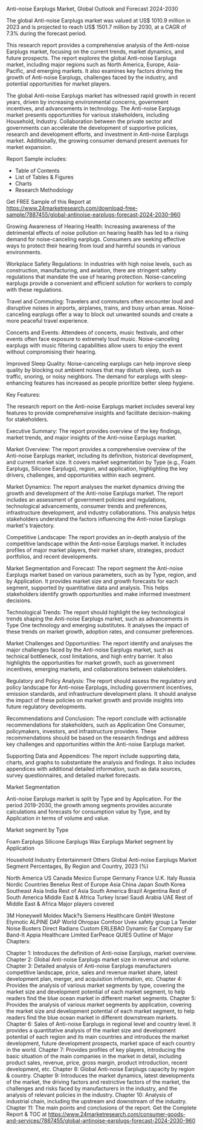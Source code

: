 Anti-noise Earplugs Market, Global Outlook and Forecast 2024-2030

The global Anti-noise Earplugs market was valued at US$ 1010.9 million in 2023 and is projected to reach US$ 1501.7 million by 2030, at a CAGR of 7.3% during the forecast period.

This research report provides a comprehensive analysis of the Anti-noise Earplugs market, focusing on the current trends, market dynamics, and future prospects. The report explores the global Anti-noise Earplugs market, including major regions such as North America, Europe, Asia-Pacific, and emerging markets. It also examines key factors driving the growth of Anti-noise Earplugs, challenges faced by the industry, and potential opportunities for market players.

The global Anti-noise Earplugs market has witnessed rapid growth in recent years, driven by increasing environmental concerns, government incentives, and advancements in technology. The Anti-noise Earplugs market presents opportunities for various stakeholders, including Household, Industry. Collaboration between the private sector and governments can accelerate the development of supportive policies, research and development efforts, and investment in Anti-noise Earplugs market. Additionally, the growing consumer demand present avenues for market expansion.

Report Sample includes:
- Table of Contents
- List of Tables & Figures
- Charts
- Research Methodology

Get FREE Sample of this Report at https://www.24marketresearch.com/download-free-sample/7887455/global-antinoise-earplugs-forecast-2024-2030-960

Growing Awareness of Hearing Health: Increasing awareness of the detrimental effects of noise pollution on hearing health has led to a rising demand for noise-canceling earplugs. Consumers are seeking effective ways to protect their hearing from loud and harmful sounds in various environments.

Workplace Safety Regulations: In industries with high noise levels, such as construction, manufacturing, and aviation, there are stringent safety regulations that mandate the use of hearing protection. Noise-canceling earplugs provide a convenient and efficient solution for workers to comply with these regulations.

Travel and Commuting: Travelers and commuters often encounter loud and disruptive noises in airports, airplanes, trains, and busy urban areas. Noise-canceling earplugs offer a way to block out unwanted sounds and create a more peaceful travel experience.

Concerts and Events: Attendees of concerts, music festivals, and other events often face exposure to extremely loud music. Noise-canceling earplugs with music filtering capabilities allow users to enjoy the event without compromising their hearing.

Improved Sleep Quality: Noise-canceling earplugs can help improve sleep quality by blocking out ambient noises that may disturb sleep, such as traffic, snoring, or noisy neighbors. The demand for earplugs with sleep-enhancing features has increased as people prioritize better sleep hygiene.

Key Features:

The research report on the Anti-noise Earplugs market includes several key features to provide comprehensive insights and facilitate decision-making for stakeholders.

Executive Summary: The report provides overview of the key findings, market trends, and major insights of the Anti-noise Earplugs market.

Market Overview: The report provides a comprehensive overview of the Anti-noise Earplugs market, including its definition, historical development, and current market size. It covers market segmentation by Type (e.g., Foam Earplugs, Silicone Earplugs), region, and application, highlighting the key drivers, challenges, and opportunities within each segment.

Market Dynamics: The report analyses the market dynamics driving the growth and development of the Anti-noise Earplugs market. The report includes an assessment of government policies and regulations, technological advancements, consumer trends and preferences, infrastructure development, and industry collaborations. This analysis helps stakeholders understand the factors influencing the Anti-noise Earplugs market's trajectory.

Competitive Landscape: The report provides an in-depth analysis of the competitive landscape within the Anti-noise Earplugs market. It includes profiles of major market players, their market share, strategies, product portfolios, and recent developments.

Market Segmentation and Forecast: The report segment the Anti-noise Earplugs market based on various parameters, such as by Type, region, and by Application. It provides market size and growth forecasts for each segment, supported by quantitative data and analysis. This helps stakeholders identify growth opportunities and make informed investment decisions.

Technological Trends: The report should highlight the key technological trends shaping the Anti-noise Earplugs market, such as advancements in Type One technology and emerging substitutes. It analyses the impact of these trends on market growth, adoption rates, and consumer preferences.

Market Challenges and Opportunities: The report identify and analyses the major challenges faced by the Anti-noise Earplugs market, such as technical bottleneck, cost limitations, and high entry barrier. It also highlights the opportunities for market growth, such as government incentives, emerging markets, and collaborations between stakeholders.

Regulatory and Policy Analysis: The report should assess the regulatory and policy landscape for Anti-noise Earplugs, including government incentives, emission standards, and infrastructure development plans. It should analyse the impact of these policies on market growth and provide insights into future regulatory developments.

Recommendations and Conclusion: The report conclude with actionable recommendations for stakeholders, such as Application One Consumer, policymakers, investors, and infrastructure providers. These recommendations should be based on the research findings and address key challenges and opportunities within the Anti-noise Earplugs market.

Supporting Data and Appendices: The report include supporting data, charts, and graphs to substantiate the analysis and findings. It also includes appendices with additional detailed information, such as data sources, survey questionnaires, and detailed market forecasts.

Market Segmentation

Anti-noise Earplugs market is split by Type and by Application. For the period 2019-2030, the growth among segments provides accurate calculations and forecasts for consumption value by Type, and by Application in terms of volume and value.

Market segment by Type

Foam Earplugs
Silicone Earplugs
Wax Earplugs
Market segment by Application

Household
Industry
Entertainment
Others
Global Anti-noise Earplugs Market Segment Percentages, By Region and Country, 2023 (%)

North America
US
Canada
Mexico
Europe
Germany
France
U.K.
Italy
Russia
Nordic Countries
Benelux
Rest of Europe
Asia
China
Japan
South Korea
Southeast Asia
India
Rest of Asia
South America
Brazil
Argentina
Rest of South America
Middle East & Africa
Turkey
Israel
Saudi Arabia
UAE
Rest of Middle East & Africa
Major players covered

3M
Honeywell
Moldex
Mack?s
Siemens Healthcare GmbH
Westone
Etymotic
ALPINE
DAP World
Ohropax
Comfoor
Uvex safety group
La Tender
Noise Busters Direct
Radians Custom
ERLEBAO
Dynamic Ear Company
Ear Band-It
Appia Healthcare Limited
EarPeace
QUIES
Outline of Major Chapters:

Chapter 1: Introduces the definition of Anti-noise Earplugs, market overview.
Chapter 2: Global Anti-noise Earplugs market size in revenue and volume.
Chapter 3: Detailed analysis of Anti-noise Earplugs manufacturers competitive landscape, price, sales and revenue market share, latest development plan, merger, and acquisition information, etc.
Chapter 4: Provides the analysis of various market segments by type, covering the market size and development potential of each market segment, to help readers find the blue ocean market in different market segments.
Chapter 5: Provides the analysis of various market segments by application, covering the market size and development potential of each market segment, to help readers find the blue ocean market in different downstream markets.
Chapter 6: Sales of Anti-noise Earplugs in regional level and country level. It provides a quantitative analysis of the market size and development potential of each region and its main countries and introduces the market development, future development prospects, market space of each country in the world.
Chapter 7: Provides profiles of key players, introducing the basic situation of the main companies in the market in detail, including product sales, revenue, price, gross margin, product introduction, recent development, etc.
Chapter 8: Global Anti-noise Earplugs capacity by region & country.
Chapter 9: Introduces the market dynamics, latest developments of the market, the driving factors and restrictive factors of the market, the challenges and risks faced by manufacturers in the industry, and the analysis of relevant policies in the industry.
Chapter 10: Analysis of industrial chain, including the upstream and downstream of the industry.
Chapter 11: The main points and conclusions of the report.
Get the Complete Report & TOC at https://www.24marketresearch.com/consumer-goods-and-services/7887455/global-antinoise-earplugs-forecast-2024-2030-960
